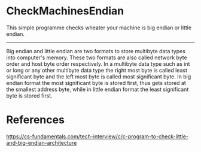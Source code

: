 # CheckMachinesEndian

This simple programme checks wheater your machine is big endian or little endian.
***
Big endian and little endian are two formats to store multibyte data types into computer's memory. These two formats are also called network byte order and host byte order respectively. In a multibyte data type such as int or long or any other multibyte data type the right most byte is called least significant byte and the left most byte is called most significant byte. In big endian format the most significant byte is stored first, thus gets stored at the smallest address byte, while in little endian format the least significant byte is stored first. 

# References
https://cs-fundamentals.com/tech-interview/c/c-program-to-check-little-and-big-endian-architecture

